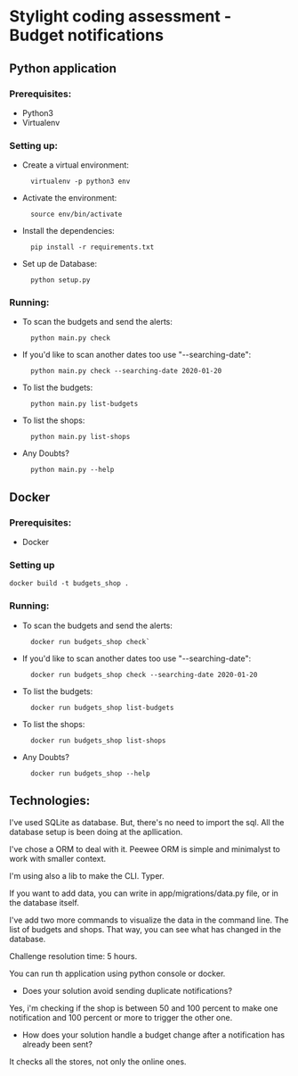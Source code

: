 # Stylight coding assessment - Budget notifications

## Python application

### Prerequisites:

* Python3
* Virtualenv

### Setting up:

* Create a virtual environment:

        virtualenv -p python3 env

* Activate the environment:

        source env/bin/activate

* Install the dependencies:

        pip install -r requirements.txt
    
* Set up de Database:

        python setup.py

### Running:

* To scan the budgets and send the alerts:

        python main.py check

* If you'd like to scan another dates too use "--searching-date":

        python main.py check --searching-date 2020-01-20

* To list the budgets:

        python main.py list-budgets

* To list the shops:

        python main.py list-shops

* Any Doubts?

        python main.py --help


## Docker

### Prerequisites:
* Docker

### Setting up
    docker build -t budgets_shop .

### Running:

* To scan the budgets and send the alerts:

        docker run budgets_shop check`

* If you'd like to scan another dates too use "--searching-date":

        docker run budgets_shop check --searching-date 2020-01-20

* To list the budgets:

        docker run budgets_shop list-budgets

* To list the shops:

        docker run budgets_shop list-shops

* Any Doubts?

        docker run budgets_shop --help

## Technologies:

I've used SQLite as database. But, there's no need to import the sql.
All the database setup is been doing at the apllication.

I've chose a ORM to deal with it. Peewee ORM is simple and minimalyst to work with smaller context.

I'm using also a lib to make the CLI. Typer.

If you want to add data, you can write in app/migrations/data.py file, or in the database itself.

I've add two more commands to visualize the data in the command line. The list of budgets and shops. That way, you can see what has changed in the database.

Challenge resolution time: 5 hours.

You can run th application using python console or docker.

* Does your solution avoid sending duplicate notifications?

Yes, i'm checking if the shop is between 50 and 100 percent to make one notification and 100 percent or more to trigger the other one.

* How does your solution handle a budget change after a notification has already been sent?

It checks all the stores, not only the online ones.